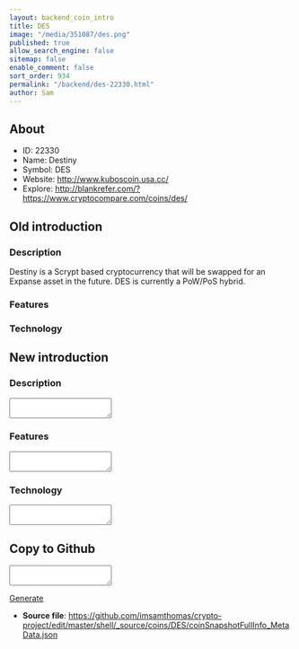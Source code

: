 ```yaml
---
layout: backend_coin_intro
title: DES
image: "/media/351087/des.png"
published: true
allow_search_engine: false
sitemap: false
enable_comment: false
sort_order: 934
permalink: "/backend/des-22330.html"
author: Sam
---
```


## About

- ID: 22330
- Name: Destiny
- Symbol: DES
- Website: http://www.kuboscoin.usa.cc/
- Explore: http://blankrefer.com/?https://www.cryptocompare.com/coins/des/


## Old introduction

### Description

<p>Destiny is a Scrypt based cryptocurrency that will be swapped for an Expanse asset in the future. DES is currently a PoW/PoS hybrid.</p>

### Features


### Technology




## New introduction


### Description
<textarea id="meta_description" name="description"></textarea>

### Features
<textarea id="meta_features" name="features"></textarea>

### Technology
<textarea id="meta_technology" name="technology"></textarea>


## Copy to Github

<textarea id="coinsnapshotfullinfo_metadata"></textarea>

<a href="#gen" onclick="generateMetaDatJson()">Generate</a>

- **Source file**: <a href="https://github.com/imsamthomas/crypto-project/edit/master/shell/_source/coins/DES/coinSnapshotFullInfo_MetaData.json">https://github.com/imsamthomas/crypto-project/edit/master/shell/_source/coins/DES/coinSnapshotFullInfo_MetaData.json</a>


